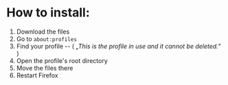 # How to install:
1. Download the files
3. Go to `about:profiles`
2. Find your profile  --  ( *„This is the profile in use and it cannot be deleted.”* )
3. Open the profile's root directory
5. Move the files there
6. Restart Firefox

[](https://github.com/Bali10050/FirefoxCSS/assets/110120798/9406f41e-7d75-44a6-aeac-df2a4929e585)
